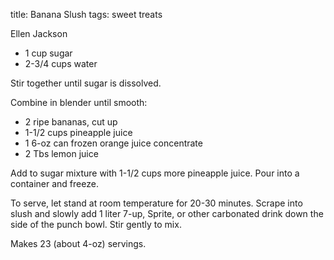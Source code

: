 title: Banana Slush
tags: sweet treats

Ellen Jackson

* 1 cup sugar 
* 2-3/4 cups water

Stir together until sugar is dissolved.

Combine in blender until smooth:

* 2 ripe bananas, cut up
* 1-1/2 cups pineapple juice
* 1 6-oz can frozen orange juice concentrate
* 2 Tbs lemon juice

Add to sugar mixture with 1-1/2 cups more pineapple juice.  Pour into a container and freeze.

To serve, let stand at room temperature for 20-30 minutes.  Scrape into slush and slowly add 1 liter 7-up, Sprite, or other carbonated drink down the side of the punch bowl.  Stir gently to mix.

Makes 23 (about 4-oz) servings.
